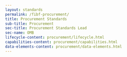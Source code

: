 ```yaml
---
layout: standards
permalink: /fibf-procurement/
title: Procurement Standards
sub-title: Procurement
sec-title: Procurement Standards Lead
sec-name: OMB
lifecycle-content: procurement/lifecycle.html
capabilities-content: procurement/capabilities.html
data-elements-content: procurement/data-elements.html
---
```

